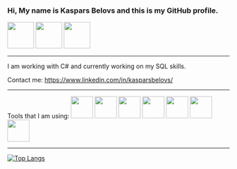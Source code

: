 ### Hi, My name is Kaspars Belovs and this is my GitHub profile. 
<img src = "https://media.giphy.com/media/dBaeya4UCWCzhuLZ5v/giphy.gif" width = "60px"> <img src = "https://media.giphy.com/media/LOnt6uqjD9OexmQJRB/giphy.gif" width = "60px"> <img src = "https://media.giphy.com/media/dBaeya4UCWCzhuLZ5v/giphy.gif" width = "60px">

---
I am working with C#
and currently working on my SQL skills. 

Contact me: https://www.linkedin.com/in/kasparsbelovs/

---

Tools that I am using: <image src = "https://github.com/devicons/devicon/blob/master/icons/csharp/csharp-original.svg" width="50" height="50" /> <image src = "https://github.com/devicons/devicon/blob/master/icons/dot-net/dot-net-plain-wordmark.svg" width="50" height="50" />
<image src = "https://github.com/devicons/devicon/blob/master/icons/javascript/javascript-original.svg" width="50" height="50" />
<image src = "https://github.com/devicons/devicon/blob/master/icons/java/java-original-wordmark.svg" width="50" height="50" />
<image src = "https://cdn.worldvectorlogo.com/logos/sqlite.svg" width="50" height="50" />
<image src = "https://cdn.worldvectorlogo.com/logos/nodejs-1.svg" width="50" height="50" />
<image src = "https://github.com/devicons/devicon/blob/master/icons/git/git-original.svg" width="50" height="50" />

---

[![Top Langs](https://github-readme-stats.vercel.app/api/top-langs/?username=KasparsBelovs&theme=radical)](https://github.com/anuraghazra/github-readme-stats)


<!--
**KasparsBelovs/KasparsBelovs** is a ✨ _special_ ✨ repository because its `README.md` (this file) appears on your GitHub profile.

Here are some ideas to get you started:

- 🔭 I’m currently working on ...
- 🌱 I’m currently learning ...
- 👯 I’m looking to collaborate on ...
- 🤔 I’m looking for help with ...
- 💬 Ask me about ...
- 📫 How to reach me: ...
- 😄 Pronouns: ...
- ⚡ Fun fact: ...
-->
